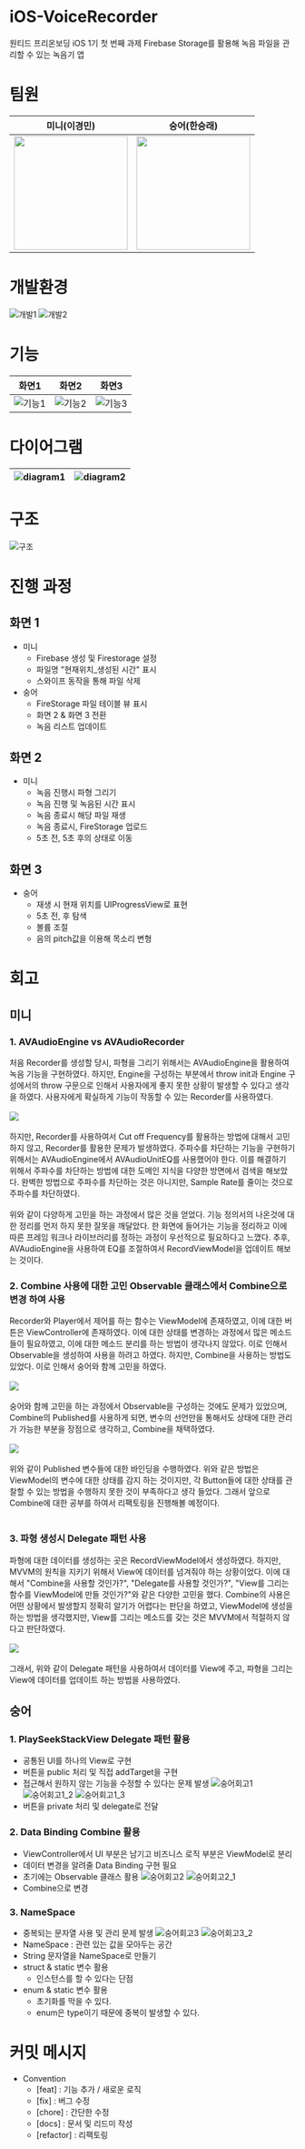 # iOS-VoiceRecorder
원티드 프리온보딩 iOS 1기 첫 번째 과제
Firebase Storage를 활용해 녹음 파일을 관리할 수 있는 녹음기 앱

# 팀원
|미니(이경민)|숭어(한승래)|
|--|--|
|[<img src="https://avatars.githubusercontent.com/u/52390923?v=4" width="200">](https://github.com/leegyoungmin)|[<img src="https://avatars.githubusercontent.com/u/31765530?v=4" width="200">](https://github.com/hhhan0315)|

# 개발환경
![개발1](https://img.shields.io/badge/iOS-14.0+-silver) ![개발2](https://img.shields.io/badge/FireStorage-9.2.0-yellow)

# 기능
|화면1|화면2|화면3|
|--|--|--|
|![기능1](https://github.com/hhhan0315/ios-wanted-VoiceRecorder/blob/main/스크린샷/기능1.gif)|![기능2](https://github.com/hhhan0315/ios-wanted-VoiceRecorder/blob/main/스크린샷/기능2.gif)|![기능3](https://github.com/hhhan0315/ios-wanted-VoiceRecorder/blob/main/스크린샷/기능3.gif)|

# 다이어그램
|![diagram1](https://github.com/hhhan0315/ios-wanted-VoiceRecorder/blob/main/스크린샷/diagram1.png)|![diagram2](https://github.com/hhhan0315/ios-wanted-VoiceRecorder/blob/main/스크린샷/diagram2.png)|
|--|--|

# 구조
![구조](https://github.com/hhhan0315/ios-wanted-VoiceRecorder/blob/main/스크린샷/구조.png)

# 진행 과정

## 화면 1
- 미니
  - Firebase 생성 및 Firestorage 설정
  - 파일명 "현재위치_생성된 시간" 표시
  - 스와이프 동작을 통해 파일 삭제
- 숭어
  - FireStorage 파일 테이블 뷰 표시
  - 화면 2 & 화면 3 전환
  - 녹음 리스트 업데이트

## 화면 2
- 미니
  - 녹음 진행시 파형 그리기
  - 녹음 진행 및 녹음된 시간 표시
  - 녹음 종료시 해당 파일 재생
  - 녹음 종료시, FireStorage 업로드
  - 5초 전, 5초 후의 상태로 이동

## 화면 3
- 숭어
  - 재생 시 현재 위치를 UIProgressView로 표현
  - 5초 전, 후 탐색
  - 볼륨 조절
  - 음의 pitch값을 이용해 목소리 변형

# 회고
## 미니

### 1. AVAudioEngine vs AVAudioRecorder
처음 Recorder를 생성할 당시, 파형을 그리기 위해서는 AVAudioEngine을 활용하여 녹음 기능을 구현하였다. 하지만, Engine을 구성하는 부분에서 throw init과 Engine 구성에서의 throw 구문으로 인해서 사용자에게 좋지 못한 상황이 발생할 수 있다고 생각을 하였다. 사용자에게 확실하게 기능이 작동할 수 있는 Recorder를 사용하였다. 
<br><br>
<img src="./스크린샷/회고1_mini.png">
<br><br>
하지만, Recorder를 사용하여서 Cut off Frequency를 활용하는 방법에 대해서 고민하지 않고, Recorder를 활용한 문제가 발생하였다. 주파수를 차단하는 기능을 구현하기 위해서는 AVAudioEngine에서 AVAudioUnitEQ를 사용했어야 한다. 이를 해결하기 위해서 주파수를 차단하는 방법에 대한 도메인 지식을 다양한 방면에서 검색을 해보았다. 완벽한 방법으로 주파수를 차단하는 것은 아니지만, Sample Rate를 줄이는 것으로 주파수를 차단하였다.
<br><br>
위와 같이 다양하게 고민을 하는 과정에서 많은 것을 얻었다. 기능 정의서의 나온것에 대한 정리를 먼저 하지 못한 잘못을 깨달았다. 한 화면에 들어가는 기능을 정리하고 이에 따른 프레임 워크나 라이브러리를 정하는 과정이 우선적으로 필요하다고 느꼈다. 추후, AVAudioEngine을 사용하여 EQ를 조절하여서 RecordViewModel을 업데이트 해보는 것이다.

### 2. Combine 사용에 대한 고민 Observable 클래스에서 Combine으로 변경 하여 사용
Recorder와 Player에서 제어를 하는 함수는 ViewModel에 존재하였고, 이에 대한 버튼은 ViewController에 존재하였다. 이에 대한 상태를 변경하는 과정에서 많은 메소드들이 필요하였고, 이에 대한 메소드 분리를 하는 방법이 생각나지 않았다. 이로 인해서 Observable을 생성하여 사용을 하려고 하였다. 하지만, Combine을 사용하는 방법도 있었다. 이로 인해서 숭어와 함께 고민을 하였다.
<br><br>
<img src="./스크린샷/회고2-1_mini.png">
<br><br>
숭어와 함께 고민을 하는 과정에서 Observable을 구성하는 것에도 문제가 있었으며, Combine의 Published를 사용하게 되면, 변수의 선언만을 통해서도 상태에 대한 관리가 가능한 부분을 장점으로 생각하고, Combine을 채택하였다.
<br><br>
<img src="./스크린샷/회고2-2_mini.png">
<br><br>
위와 같이 Published 변수들에 대한 바인딩을 수행하였다. 위와 같은 방법은 ViewModel의 변수에 대한 상태를 감지 하는 것이지만, 각 Button들에 대한 상태를 관찰할 수 있는 방법을 수행하지 못한 것이 부족하다고 생각 들었다. 그래서 앞으로 Combine에 대한 공부를 하여서 리팩토링을 진행해볼 예정이다.
<br><br>

### 3. 파형 생성시 Delegate 패턴 사용
파형에 대한 데이터를 생성하는 곳은 RecordViewModel에서 생성하였다. 하지만, MVVM의 원칙을 지키기 위해서 View에 데이터를 넘겨줘야 하는 상황이었다. 이에 대해서 "Combine을 사용할 것인가?", "Delegate를 사용할 것인가?", "View를 그리는 함수를 ViewModel에 만들 것인가?"와 같은 다양한 고민을 했다. Combine의 사용은 어떤 상황에서 발생할지 정확히 알기가 어렵다는 판단을 하였고, ViewModel에 생성을 하는 방법을 생각했지만, View를 그리는 메소드를 갖는 것은 MVVM에서 적절하지 않다고 판단하였다.
<br><br>
<img src="./스크린샷/회고3_mini.png">
<br><br>
그래서, 위와 같이 Delegate 패턴을 사용하여서 데이터를 View에 주고, 파형을 그리는 View에 데이터를 업데이트 하는 방법을 사용하였다.

## 숭어
### 1. PlaySeekStackView Delegate 패턴 활용
- 공통된 UI를 하나의 View로 구현
- 버튼을 public 처리 및 직접 addTarget을 구현
- 접근해서 원하지 않는 기능을 수정할 수 있다는 문제 발생
![숭어회고1](https://github.com/hhhan0315/ios-wanted-VoiceRecorder/blob/main/스크린샷/숭어회고/숭어_회고_1.png)
![숭어회고1_2](https://github.com/hhhan0315/ios-wanted-VoiceRecorder/blob/main/스크린샷/숭어회고/숭어_회고_1_2.png)
![숭어회고1_3](https://github.com/hhhan0315/ios-wanted-VoiceRecorder/blob/main/스크린샷/숭어회고/숭어_회고_1_3.png)
- 버튼을 private 처리 및 delegate로 전달

### 2. Data Binding Combine 활용
- ViewController에서 UI 부분은 남기고 비즈니스 로직 부분은 ViewModel로 분리
- 데이터 변경을 알려줄 Data Binding 구현 필요
- 초기에는 Observable 클래스 활용
![숭어회고2](https://github.com/hhhan0315/ios-wanted-VoiceRecorder/blob/main/스크린샷/숭어회고/숭어_회고_2_1.png)
![숭어회고2_1](https://github.com/hhhan0315/ios-wanted-VoiceRecorder/blob/main/스크린샷/숭어회고/숭어_회고_2_2.png)
- Combine으로 변경

### 3. NameSpace
- 중복되는 문자열 사용 및 관리 문제 발생
![숭어회고3](https://github.com/hhhan0315/ios-wanted-VoiceRecorder/blob/main/스크린샷/숭어회고/숭어_회고_3_1.png)
![숭어회고3_2](https://github.com/hhhan0315/ios-wanted-VoiceRecorder/blob/main/스크린샷/숭어회고/숭어_회고_3_2.png)
- NameSpace : 관련 있는 값을 모아두는 공간
- String 문자열을 NameSpace로 만들기
- struct & static 변수 활용
  - 인스턴스를 할 수 있다는 단점
- enum & static 변수 활용
  - 초기화를 막을 수 있다.
  - enum은 type이기 때문에 중복이 발생할 수 있다.

# 커밋 메시지
- Convention
  - [feat] : 기능 추가 / 새로운 로직
  - [fix] : 버그 수정
  - [chore] : 간단한 수정
  - [docs] : 문서 및 리드미 작성
  - [refactor] : 리팩토링

